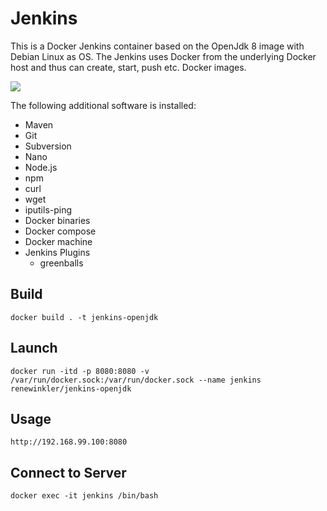 # Jenkins 

This is a Docker Jenkins container based on the OpenJdk 8 image with Debian Linux as OS. The Jenkins uses Docker from the underlying Docker host and thus can create, start, push etc. Docker images.

<img src="http://jenkins-ci.org/sites/default/files/jenkins_logo.png"/>

The following additional software is installed:

* Maven
* Git
* Subversion
* Nano
* Node.js
* npm
* curl
* wget
* iputils-ping
* Docker binaries
* Docker compose
* Docker machine
* Jenkins Plugins
	* greenballs



## Build

```
docker build . -t jenkins-openjdk
```


## Launch

```
docker run -itd -p 8080:8080 -v /var/run/docker.sock:/var/run/docker.sock --name jenkins renewinkler/jenkins-openjdk
```


## Usage

```
http://192.168.99.100:8080
```


## Connect to Server

```
docker exec -it jenkins /bin/bash
```
